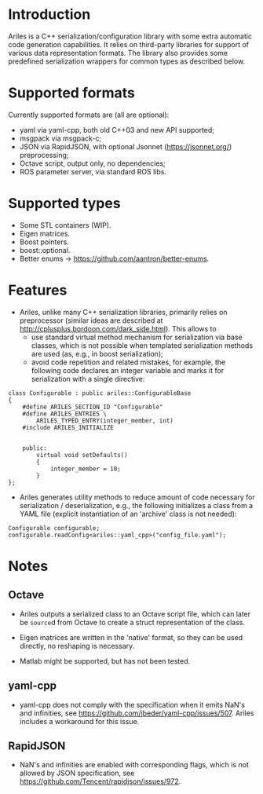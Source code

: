 Introduction
============

Ariles is a C++ serialization/configuration library with some extra automatic
code generation capabilities. It relies on third-party libraries for support of
various data representation formats. The library also provides some predefined
serialization wrappers for common types as described below.


Supported formats
=================

Currently supported formats are (all are optional):

* yaml via yaml-cpp, both old C++03 and new API supported;
* msgpack via msgpack-c;
* JSON via RapidJSON, with optional Jsonnet (https://jsonnet.org/) preprocessing;
* Octave script, output only, no dependencies;
* ROS parameter server, via standard ROS libs.


Supported types
===============

* Some STL containers (WIP).
* Eigen matrices.
* Boost pointers.
* boost::optional.
* Better enums -> https://github.com/aantron/better-enums.


Features
========

* Ariles, unlike many C++ serialization libraries, primarily relies on
  preprocessor (similar ideas are described at
  http://cplusplus.bordoon.com/dark_side.html). This allows to
  - use standard virtual method mechanism for serialization via base classes,
    which is not possible when templated serialization methods are used (as,
    e.g., in boost serialization);
  - avoid code repetition and related mistakes, for example, the following code
    declares an integer variable and marks it for serialization with a single
    directive:
```
class Configurable : public ariles::ConfigurableBase
{
    #define ARILES_SECTION_ID "Configurable"
    #define ARILES_ENTRIES \
        ARILES_TYPED_ENTRY(integer_member, int)
    #include ARILES_INITIALIZE


    public:
        virtual void setDefaults()
        {
            integer_member = 10;
        }
};
```

* Ariles generates utility methods to reduce amount of code necessary for
  serialization / deserialization, e.g., the following initializes a class from
  a YAML file (explicit instantiation of an 'archive' class is not needed):
```
Configurable configurable;
configurable.readConfig<ariles::yaml_cpp>("config_file.yaml");
```


Notes
=====

Octave
------

* Ariles outputs a serialized class to an Octave script file, which can later
  be `source`d from Octave to create a struct representation of the class.

* Eigen matrices are written in the 'native' format, so they can be used
  directly, no reshaping is necessary.

* Matlab might be supported, but has not been tested.


yaml-cpp
--------

* yaml-cpp does not comply with the specification when it emits NaN's and
  infinities, see https://github.com/jbeder/yaml-cpp/issues/507. Ariles
  includes a workaround for this issue.


RapidJSON
---------

* NaN's and infinities are enabled with corresponding flags, which is not
  allowed by JSON specification, see https://github.com/Tencent/rapidjson/issues/972.
